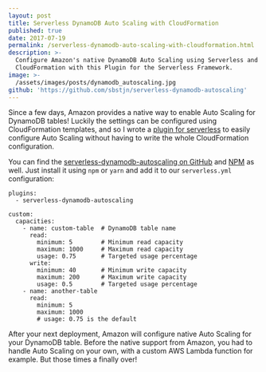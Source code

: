 ```yaml
---
layout: post
title: Serverless DynamoDB Auto Scaling with CloudFormation
published: true
date: 2017-07-19
permalink: /serverless-dynamodb-auto-scaling-with-cloudformation.html
description: >-
  Configure Amazon's native DynamoDB Auto Scaling using Serverless and 
  CloudFormation with this Plugin for the Serverless Framework.
image: >-
  /assets/images/posts/dynamodb_autoscaling.jpg
github: 'https://github.com/sbstjn/serverless-dynamodb-autoscaling'
---
```


Since a few days, Amazon provides a native way to enable Auto Scaling for DynamoDB tables! Luckily the settings can be configured using CloudFormation templates, and so I wrote a [plugin for serverless](https://github.com/sbstjn/serverless-dynamodb-autoscaling) to easily configure Auto Scaling without having to write the whole CloudFormation configuration.

You can find the [serverless-dynamodb-autoscaling on GitHub](https://github.com/sbstjn/serverless-dynamodb-autoscaling) and [NPM](https://www.npmjs.com/package/serverless-dynamodb-autoscaling) as well. Just install it using `npm` or `yarn` and add it to our `serverless.yml` configuration:

```
plugins:
  - serverless-dynamodb-autoscaling

custom:
  capacities:
    - name: custom-table  # DynamoDB table name
      read:
        minimum: 5        # Minimum read capacity
        maximum: 1000     # Maximum read capacity
        usage: 0.75       # Targeted usage percentage
      write:
        minimum: 40       # Minimum write capacity
        maximum: 200      # Maximum write capacity
        usage: 0.5        # Targeted usage percentage
    - name: another-table
      read:
        minimum: 5
        maximum: 1000
        # usage: 0.75 is the default
```

After your next deployment, Amazon will configure native Auto Scaling for your DynamoDB table. Before the native support from Amazon, you had to handle Auto Scaling on your own, with a custom AWS Lambda function for example. But those times a finally over!
